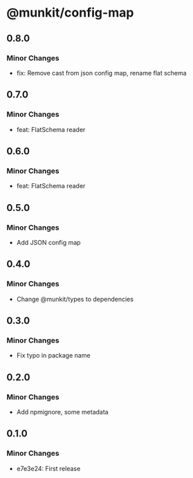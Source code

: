 # @munkit/config-map

## 0.8.0

### Minor Changes

- fix: Remove cast from json config map, rename flat schema

## 0.7.0

### Minor Changes

- feat: FlatSchema reader

## 0.6.0

### Minor Changes

- feat: FlatSchema reader

## 0.5.0

### Minor Changes

- Add JSON config map

## 0.4.0

### Minor Changes

- Change @munkit/types to dependencies

## 0.3.0

### Minor Changes

- Fix typo in package name

## 0.2.0

### Minor Changes

- Add npmignore, some metadata

## 0.1.0

### Minor Changes

- e7e3e24: First release
